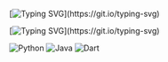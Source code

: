 [![Typing SVG](https://readme-typing-svg.demolab.com?font=Fira+Code&pause=1000&color=00AA0F&width=435&repeat=false&lines=Hi%2C+I'm+a+beginner+programmer!)](https://git.io/typing-svg)

[![Typing SVG](https://readme-typing-svg.demolab.com?font=Fira+Code&pause=1000&color=00AA0F&width=435&repeat=false&lines=Prog+lang,+that+I+study+:)](https://git.io/typing-svg)

![Python](https://img.shields.io/badge/python-3670A0?style=for-the-badge&logo=python&logoColor=ffdd54) ![Java](https://img.shields.io/badge/java-%23ED8B00.svg?style=for-the-badge&logo=java&logoColor=white) ![Dart](https://img.shields.io/badge/dart-%230175C2.svg?style=for-the-badge&logo=dart&logoColor=white)
